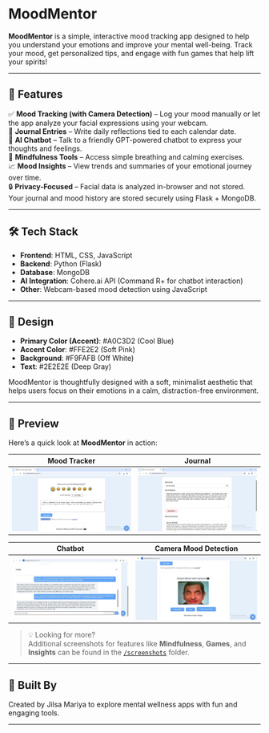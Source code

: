 #  MoodMentor

**MoodMentor** is a simple, interactive mood tracking app designed to help you understand your emotions and improve your mental well-being. Track your mood, get personalized tips, and engage with fun games that help lift your spirits!

---

## 🧠 Features

✅ **Mood Tracking (with Camera Detection)** – Log your mood manually or let the app analyze your facial expressions using your webcam.  
📅 **Journal Entries** – Write daily reflections tied to each calendar date.  
💬 **AI Chatbot** – Talk to a friendly GPT-powered chatbot to express your thoughts and feelings.  
🧘 **Mindfulness Tools** – Access simple breathing and calming exercises.  
📈 **Mood Insights** – View trends and summaries of your emotional journey over time.  
🔒 **Privacy-Focused** – Facial data is analyzed in-browser and not stored. Your journal and mood history are stored securely using Flask + MongoDB.


---

## 🛠️ Tech Stack

- **Frontend**: HTML, CSS, JavaScript  
- **Backend**: Python (Flask)  
- **Database**: MongoDB  
- **AI Integration**: Cohere.ai API (Command R+ for chatbot interaction)  
- **Other**: Webcam-based mood detection using JavaScript

---

##  🎨 Design

- **Primary Color (Accent)**: #A0C3D2 (Cool Blue)
- **Accent Color**: #FFE2E2 (Soft Pink)
- **Background**: #F9FAFB (Off White)
- **Text**: #2E2E2E (Deep Gray)

MoodMentor is thoughtfully designed with a soft, minimalist aesthetic that helps users focus on their emotions in a calm, distraction-free environment.

---

## 📸 Preview  
Here’s a quick look at **MoodMentor** in action:

| Mood Tracker | Journal |
|--------------|---------|
| ![Mood](screenshots/tracker.jpg) | ![Journal](screenshots/journal.jpg) |

| Chatbot | Camera Mood Detection |
|---------|------------------------|
| ![Chatbot](screenshots/chat.jpg) | ![Camera](screenshots/camera.jpg) |

> 💡 Looking for more?  
> Additional screenshots for features like **Mindfulness**, **Games**, and **Insights** can be found in the [`/screenshots`](./screenshots) folder.

---

##  🤝 Built By

Created by Jilsa Mariya to explore mental wellness apps with fun and engaging tools.

---
